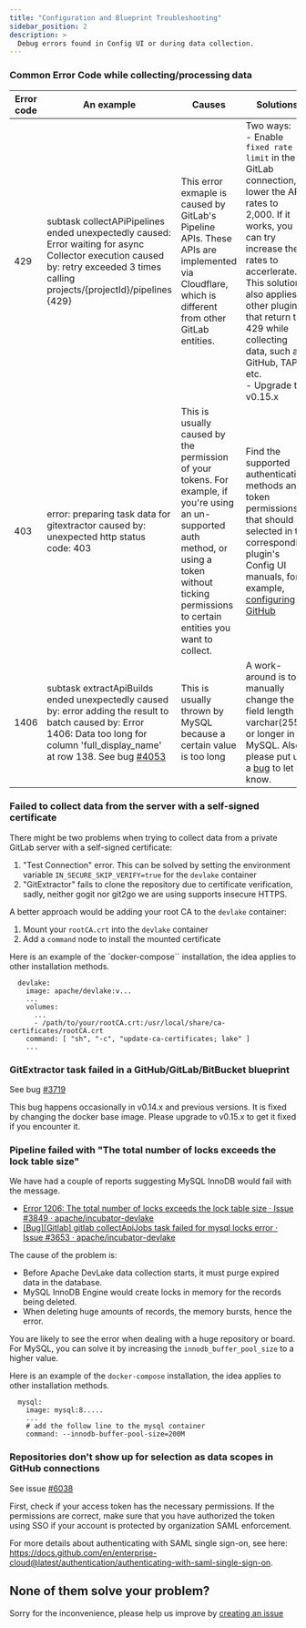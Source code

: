 ```yaml
---
title: "Configuration and Blueprint Troubleshooting"
sidebar_position: 2
description: >
  Debug errors found in Config UI or during data collection.
---
```


### Common Error Code while collecting/processing data

| Error code | An example                  | Causes | Solutions |
| ---------- | ----------------------------|--------|-----------|
| 429        | subtask collectAPiPipelines ended unexpectedly caused: Error waiting for async Collector execution caused by: retry exceeded 3 times calling projects/{projectId}/pipelines {429} | This error exmaple is caused by GitLab's Pipeline APIs. These APIs are implemented via Cloudflare, which is different from other GitLab entities. | Two ways: <br/> - Enable `fixed rate limit` in the GitLab connection, lower the API rates to 2,000. If it works, you can try increase the rates to accerlerate. This solution also applies to other plugins that return the 429 while collecting data, such as GitHub, TAPD, etc. <br/> - Upgrade to v0.15.x  |
| 403        | error: preparing task data for gitextractor caused by: unexpected http status code: 403 | This is usually caused by the permission of your tokens. For example, if you're using an un-supported auth method, or using a token without ticking permissions to certain entities you want to collect. | Find the supported authentication methods and token permissions that should be selected in the corresponding plugin's Config UI manuals, for example, [configuring GitHub](/docs/Configuration/GitHub.md#auth-tokens) |
| 1406       | subtask extractApiBuilds ended unexpectedly caused by: error adding the result to batch caused by: Error 1406: Data too long for column 'full_display_name' at row 138. See bug [#4053](https://github.com/apache/incubator-devlake/issues/4053) | This is usually thrown by MySQL because a certain value is too long | A work-around is to manually change the field length to varchar(255) or longer in MySQL. Also, please put up a [bug](https://github.com/apache/incubator-devlake/issues/new?assignees=&labels=type%2Fbug&template=bug-report.yml&title=%5BBug%5D%5BModule+Name%5D+Bug+title+) to let us know. | 


### Failed to collect data from the server with a self-signed certificate

There might be two problems when trying to collect data from a private GitLab server with a self-signed certificate:

1. "Test Connection" error. This can be solved by setting the environment variable `IN_SECURE_SKIP_VERIFY=true` for the `devlake` container
2. "GitExtractor" fails to clone the repository due to certificate verification, sadly, neither gogit nor git2go we are using supports insecure HTTPS.

A better approach would be adding your root CA to the `devlake` container:

1. Mount your `rootCA.crt` into the `devlake` container
2. Add a `command` node to install the mounted certificate

Here is an example of the `docker-compose`` installation, the idea applies to other installation methods.
```
  devlake:
    image: apache/devlake:v...
    ...
    volumes:
      ...
      - /path/to/your/rootCA.crt:/usr/local/share/ca-certificates/rootCA.crt
    command: [ "sh", "-c", "update-ca-certificates; lake" ]
    ...
```

### GitExtractor task failed in a GitHub/GitLab/BitBucket blueprint
See bug [#3719](https://github.com/apache/incubator-devlake/issues/3719)

This bug happens occasionally in v0.14.x and previous versions. It is fixed by changing the docker base image. Please upgrade to v0.15.x to get it fixed if you encounter it.


### Pipeline failed with "The total number of locks exceeds the lock table size"

We have had a couple of reports suggesting MySQL InnoDB would fail with the message.

- [Error 1206: The total number of locks exceeds the lock table size · Issue #3849 · apache/incubator-devlake](https://github.com/apache/incubator-devlake/issues/3849)
- [[Bug][Gitlab] gitlab collectApiJobs task failed for mysql locks error · Issue #3653 · apache/incubator-devlake](https://github.com/apache/incubator-devlake/issues/3653)

The cause of the problem is:

- Before Apache DevLake data collection starts, it must purge expired data in the database.
- MySQL InnoDB Engine would create locks in memory for the records being deleted.
- When deleting huge amounts of records, the memory bursts, hence the error.

You are likely to see the error when dealing with a huge repository or board. For MySQL, you can solve it by increasing the `innodb_buffer_pool_size` to a higher value.

Here is an example of the `docker-compose` installation, the idea applies to other installation methods.
```
  mysql:
    image: mysql:8.....
    ...
    # add the follow line to the mysql container
    command: --innodb-buffer-pool-size=200M
```

### Repositories don't show up for selection as data scopes in GitHub connections

See issue [#6038](https://github.com/apache/incubator-devlake/issues/6038)

First, check if your access token has the necessary permissions. If the permissions are correct, make sure that you have authorized the token using SSO if your account is protected by organization SAML enforcement.

For more details about authenticating with SAML single sign-on, see here: https://docs.github.com/en/enterprise-cloud@latest/authentication/authenticating-with-saml-single-sign-on.


## None of them solve your problem?

Sorry for the inconvenience, please help us improve by [creating an issue](https://github.com/apache/incubator-devlake/issues)
